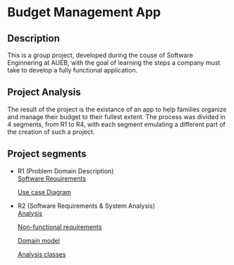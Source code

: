 # Budget Management App

## Description
This is a group project, developed during the couse of Software Enginnering at AUEB, with the goal of learning the steps a company must take to develop a fully functional application.

## Project Analysis
The result of the project is the existance of an app to help families organize and manage their budget to their fullest extent. The process was divided in 4 segments, from R1 to R4, with each segment emulating a different part of the creation of such a project. 

## Project segments
* R1 (Problem Domain Description)\
  [Software Requirements](/docs/markdown/r1-software-requirements.md)

  [Use case Diagram](/docs/markdown/uml/requirements/r1-use-case-diagram.jpg)

* R2 (Software Requirements & System Analysis)\
  [Analysis](/docs/markdown/r2.md)

  [Non-functional requirements](/docs/markdown/non-functional-requirements.md)

  [Domain model](/docs/markdown/uml/requirements/domain-model.jpg)
  
  [Analysis classes](/docs/markdown/uml/requirements/analysis-classes.jpg)